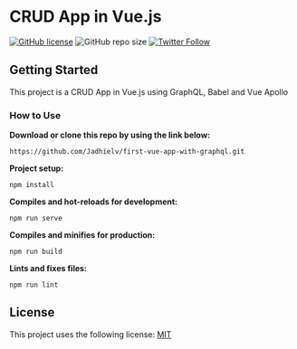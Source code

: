 # CRUD App in Vue.js

[![GitHub license](https://img.shields.io/badge/license-MIT-blue.svg)](https://github.com/Jadhielv/first-vue-app-with-graphql/blob/master/LICENSE)
![GitHub repo size](https://img.shields.io/github/repo-size/jadhielv/search-tasks)
[![Twitter Follow](https://img.shields.io/twitter/follow/jadhielv?style=social)](https://twitter.com/intent/follow?screen_name=jadhielv)

## Getting Started

This project is a CRUD App in Vue.js using GraphQL, Babel and Vue Apollo

### How to Use

**Download or clone this repo by using the link below:**

```
https://github.com/Jadhielv/first-vue-app-with-graphql.git
```

**Project setup:**

``` 
npm install
```

**Compiles and hot-reloads for development:**

``` 
npm run serve
```

**Compiles and minifies for production:**

``` 
npm run build
```

**Lints and fixes files:**

``` 
npm run lint
```

## License

This project uses the following license: [MIT](<https://choosealicense.com/licenses/mit/>)